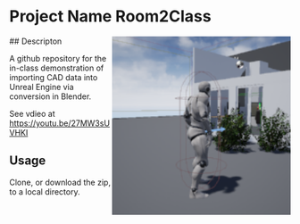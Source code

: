 # Project Name  Room2Class
<img src="Saved/AutoScreenshot.png" width="320"  align="right" />
## Descripton

A github repository for the in-class demonstration of importing CAD data into Unreal Engine via conversion in Blender. 

See vdieo at https://youtu.be/27MW3sUVHKI 

## Usage
Clone, or download the zip, to a local directory.
